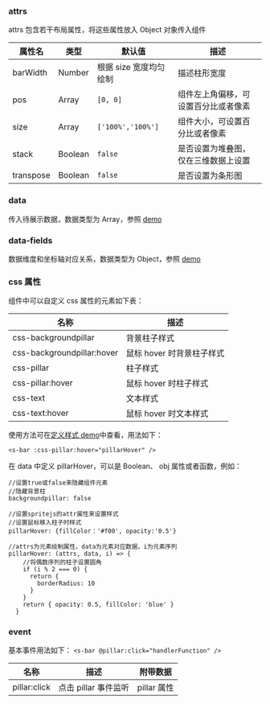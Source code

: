 ### attrs

attrs 包含若干布局属性，将这些属性放入 Object 对象传入组件

| 属性名    | 类型    | 默认值                 | 描述                                 |
| --------- | ------- | ---------------------- | ------------------------------------ |
| barWidth  | Number  | 根据 size 宽度均匀绘制 | 描述柱形宽度                         |
| pos       | Array   | `[0, 0]`               | 组件左上角偏移，可设置百分比或者像素 |
| size      | Array   | `['100%','100%']`      | 组件大小，可设置百分比或者像素       |
| stack     | Boolean | `false`                | 是否设置为堆叠图，仅在三维数据上设置 |
| transpose | Boolean | `false`                | 是否设置为条形图                     |

### data

传入待展示数据，数据类型为 Array，参照 [demo](#/demo/bar/default)

### data-fields

数据维度和坐标轴对应关系，数据类型为 Object，参照 [demo](#/demo/bar/default)

### css 属性

组件中可以自定义 css 属性的元素如下表：

| 名称                       | 描述                      |
| -------------------------- | ------------------------- |
| css-backgroundpillar       | 背景柱子样式              |
| css-backgroundpillar:hover | 鼠标 hover 时背景柱子样式 |
| css-pillar                 | 柱子样式                  |
| css-pillar:hover           | 鼠标 hover 时柱子样式     |
| css-text                   | 文本样式                  |
| css-text:hover             | 鼠标 hover 时文本样式     |

使用方法可在[定义样式 demo](#/demo/bar/style)中查看，用法如下：

`<s-bar :css-pillar:hover="pillarHover" />`

在 data 中定义 pillarHover，可以是 Boolean、 obj 属性或者函数，例如：

```
//设置true或false来隐藏组件元素
//隐藏背景柱
backgroundpillar: false

//设置spritejs的attr属性来设置样式
//设置鼠标移入柱子时样式
pillarHover: {fillColor：'#f00', opacity:'0.5'}

//attrs为元素绘制属性，data为元素对应数据，i为元素序列
pillarHover: (attrs, data, i) => {
    //将偶数序列的柱子设置圆角
    if (i % 2 === 0) {
      return {
        borderRadius: 10
      }
    }
    return { opacity: 0.5, fillColor: 'blue' }
  }
```

### event

基本事件用法如下：
`<s-bar @pillar:click="handlerFunction" />`

| 名称         | 描述                 | 附带数据    |
| ------------ | -------------------- | ----------- |
| pillar:click | 点击 pillar 事件监听 | pillar 属性 |
